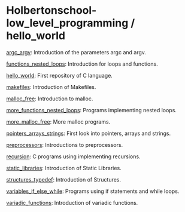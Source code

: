 # Holbertonschool-low_level_programming / hello_world

[argc_argv](https://github.com/jGohan-cpu/holbertonschool-low_level_programming/tree/master/argc_argv): Introduction of the parameters argc and argv.

[functions_nested_loops](https://github.com/jGohan-cpu/holbertonschool-low_level_programming/tree/master/functions_nested_loops): Introduction for loops and functions.

[hello_world](https://github.com/jGohan-cpu/holbertonschool-low_level_programming/tree/master/hello_world): First repository of C language.

[makefiles](https://github.com/jGohan-cpu/holbertonschool-low_level_programming/tree/master/makefiles): Introduction of Makefiles.

[malloc_free](https://github.com/jGohan-cpu/holbertonschool-low_level_programming/tree/master/malloc_free): Introduction to malloc.

[more_functions_nested_loops](https://github.com/jGohan-cpu/holbertonschool-low_level_programming/tree/master/more_functions_nested_loops): Programs implementing nested loops.

[more_malloc_free](https://github.com/jGohan-cpu/holbertonschool-low_level_programming/tree/master/more_malloc_free): More malloc programs.

[pointers_arrays_strings](https://github.com/jGohan-cpu/holbertonschool-low_level_programming/tree/master/pointers_arrays_strings): First look into pointers, arrays and strings.

[preprocessors](https://github.com/jGohan-cpu/holbertonschool-low_level_programming/tree/master/preprocessor): Introductions to preprocessors. 

[recursion](https://github.com/jGohan-cpu/holbertonschool-low_level_programming/tree/master/recursion): C programs using implementing recursions.

[static_libraries](https://github.com/jGohan-cpu/holbertonschool-low_level_programming/tree/master/static_libraries): Introduction of Static Libraries.

[structures_typedef](https://github.com/jGohan-cpu/holbertonschool-low_level_programming/tree/master/structures_typedef): Introduction of Structures.

[variables_if_else_while](https://github.com/jGohan-cpu/holbertonschool-low_level_programming/tree/master/variables_if_else_while): Programs using if statements and while loops.

[variadic_functions](https://github.com/jGohan-cpu/holbertonschool-low_level_programming/tree/master/variadic_functions): Introduction of variadic functions.
